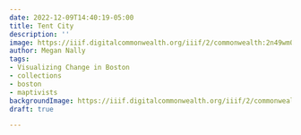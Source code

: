 ```yaml
---
date: 2022-12-09T14:40:19-05:00
title: Tent City
description: ''
image: https://iiif.digitalcommonwealth.org/iiif/2/commonwealth:2n49wm02s/168,193,8625,4700/2000,/0/default.jpg
author: Megan Nally
tags:
- Visualizing Change in Boston
- collections
- boston
- maptivists
backgroundImage: https://iiif.digitalcommonwealth.org/iiif/2/commonwealth:2n49wm02s/168,193,8625,4700/2000,/0/default.jpg
draft: true

---
```

